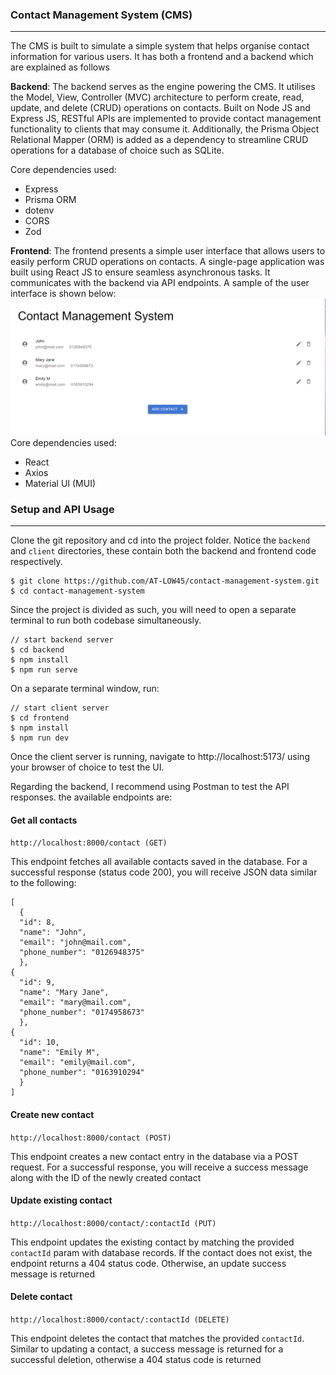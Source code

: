 ### Contact Management System (CMS)

---

The CMS is built to simulate a simple system that helps organise contact information for various users. It has both a frontend and a backend which are explained as follows

**Backend**:
The backend serves as the engine powering the CMS. It utilises the Model, View, Controller (MVC) architecture to perform create, read, update, and delete (CRUD) operations on contacts. Built on Node JS and Express JS, RESTful APIs are implemented to provide contact management functionality to clients that may consume it. Additionally, the Prisma Object Relational Mapper (ORM) is added as a dependency to streamline CRUD operations for a database of choice such as SQLite.

Core dependencies used:

- Express
- Prisma ORM
- dotenv
- CORS
- Zod

**Frontend**:
The frontend presents a simple user interface that allows users to easily perform CRUD operations on contacts. A single-page application was built using React JS to ensure seamless asynchronous tasks. It communicates with the backend via API endpoints. A sample of the user interface is shown below:
![](./assets/CMS_screenshot.png)
Core dependencies used:

- React
- Axios
- Material UI (MUI)

### Setup and API Usage

---

Clone the git repository and cd into the project folder. Notice the `backend` and `client` directories, these contain both the backend and frontend code respectively.

```
$ git clone https://github.com/AT-LOW45/contact-management-system.git
$ cd contact-management-system
```

Since the project is divided as such, you will need to open a separate terminal to run both codebase simultaneously.

```
// start backend server
$ cd backend
$ npm install
$ npm run serve
```

On a separate terminal window, run:

```
// start client server
$ cd frontend
$ npm install
$ npm run dev
```

Once the client server is running, navigate to http://localhost:5173/ using your browser of choice to test the UI.

Regarding the backend, I recommend using Postman to test the API responses. the available endpoints are:

#### Get all contacts

`http://localhost:8000/contact (GET)`

This endpoint fetches all available contacts saved in the database. For a successful response (status code 200), you will receive JSON data similar to the following:

```
[
  {
  "id": 8,
  "name": "John",
  "email": "john@mail.com",
  "phone_number": "0126948375"
  },
{
  "id": 9,
  "name": "Mary Jane",
  "email": "mary@mail.com",
  "phone_number": "0174958673"
  },
{
  "id": 10,
  "name": "Emily M",
  "email": "emily@mail.com",
  "phone_number": "0163910294"
  }
]
```

#### Create new contact

`http://localhost:8000/contact (POST)`

This endpoint creates a new contact entry in the database via a POST request. For a successful response, you will receive a success message along with the ID of the newly created contact

#### Update existing contact

`http://localhost:8000/contact/:contactId (PUT)`

This endpoint updates the existing contact by matching the provided `contactId` param with database records. If the contact does not exist, the endpoint returns a 404 status code. Otherwise, an update success message is returned

#### Delete contact

`http://localhost:8000/contact/:contactId (DELETE)`

This endpoint deletes the contact that matches the provided `contactId`. Similar to updating a contact, a success message is returned for a successful deletion, otherwise a 404 status code is returned

